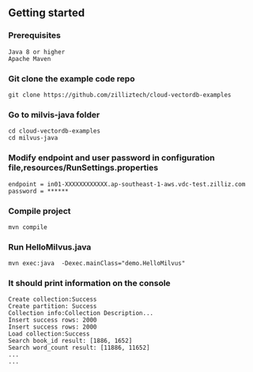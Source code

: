 ## Getting started

### Prerequisites

    Java 8 or higher
    Apache Maven 

### Git clone the example code repo
    git clone https://github.com/zilliztech/cloud-vectordb-examples

### Go to milvis-java folder
    cd cloud-vectordb-examples
    cd milvus-java

### Modify endpoint and user password in configuration file,resources/RunSettings.properties
    endpoint = in01-XXXXXXXXXXXX.ap-southeast-1-aws.vdc-test.zilliz.com
    password = ******

### Compile project
    mvn compile

### Run HelloMilvus.java
    mvn exec:java  -Dexec.mainClass="demo.HelloMilvus"

### It should print information on the console
    Create collection:Success
    Create partition: Success
    Collection info:Collection Description...
    Insert success rows: 2000
    Insert success rows: 2000
    Load collection:Success
    Search book_id result: [1886, 1652]
    Search word_count result: [11886, 11652]
    ...
    ...